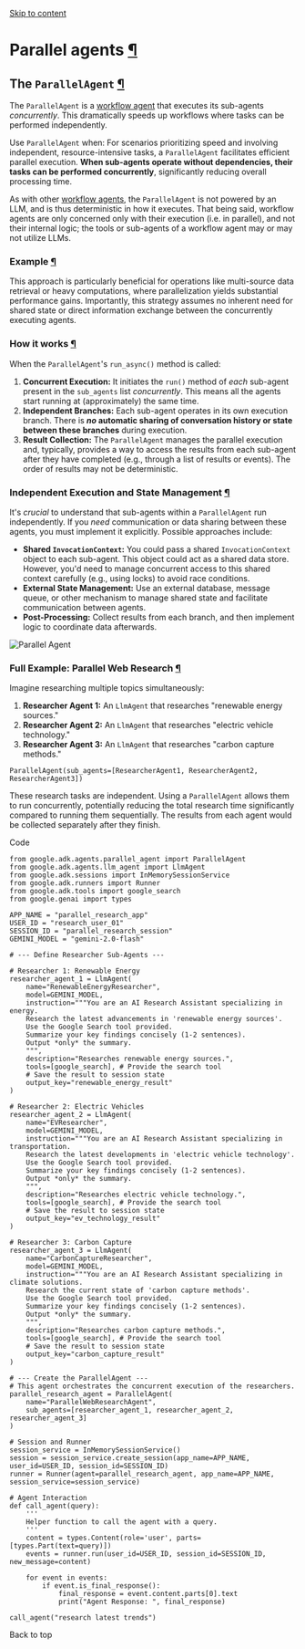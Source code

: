 [Skip to content](https://google.github.io/adk-docs/agents/workflow-agents/parallel-agents/#parallel-agents)

# Parallel agents [¶](https://google.github.io/adk-docs/agents/workflow-agents/parallel-agents/\#parallel-agents "Permanent link")

## The `ParallelAgent` [¶](https://google.github.io/adk-docs/agents/workflow-agents/parallel-agents/\#the-parallelagent "Permanent link")

The `ParallelAgent` is a [workflow agent](https://google.github.io/adk-docs/agents/workflow-agents/) that executes its sub-agents _concurrently_. This dramatically speeds up workflows where tasks can be performed independently.

Use `ParallelAgent` when: For scenarios prioritizing speed and involving independent, resource-intensive tasks, a `ParallelAgent` facilitates efficient parallel execution. **When sub-agents operate without dependencies, their tasks can be performed concurrently**, significantly reducing overall processing time.

As with other [workflow agents](https://google.github.io/adk-docs/agents/workflow-agents/), the `ParallelAgent` is not powered by an LLM, and is thus deterministic in how it executes. That being said, workflow agents are only concerned only with their execution (i.e. in parallel), and not their internal logic; the tools or sub-agents of a workflow agent may or may not utilize LLMs.

### Example [¶](https://google.github.io/adk-docs/agents/workflow-agents/parallel-agents/\#example "Permanent link")

This approach is particularly beneficial for operations like multi-source data retrieval or heavy computations, where parallelization yields substantial performance gains. Importantly, this strategy assumes no inherent need for shared state or direct information exchange between the concurrently executing agents.

### How it works [¶](https://google.github.io/adk-docs/agents/workflow-agents/parallel-agents/\#how-it-works "Permanent link")

When the `ParallelAgent`'s `run_async()` method is called:

1. **Concurrent Execution:** It initiates the `run()` method of _each_ sub-agent present in the `sub_agents` list _concurrently_. This means all the agents start running at (approximately) the same time.
2. **Independent Branches:** Each sub-agent operates in its own execution branch. There is **_no_ automatic sharing of conversation history or state between these branches** during execution.
3. **Result Collection:** The `ParallelAgent` manages the parallel execution and, typically, provides a way to access the results from each sub-agent after they have completed (e.g., through a list of results or events). The order of results may not be deterministic.

### Independent Execution and State Management [¶](https://google.github.io/adk-docs/agents/workflow-agents/parallel-agents/\#independent-execution-and-state-management "Permanent link")

It's _crucial_ to understand that sub-agents within a `ParallelAgent` run independently. If you _need_ communication or data sharing between these agents, you must implement it explicitly. Possible approaches include:

- **Shared `InvocationContext`:** You could pass a shared `InvocationContext` object to each sub-agent. This object could act as a shared data store. However, you'd need to manage concurrent access to this shared context carefully (e.g., using locks) to avoid race conditions.
- **External State Management:** Use an external database, message queue, or other mechanism to manage shared state and facilitate communication between agents.
- **Post-Processing:** Collect results from each branch, and then implement logic to coordinate data afterwards.

![Parallel Agent](https://google.github.io/adk-docs/assets/parallel-agent.png)

### Full Example: Parallel Web Research [¶](https://google.github.io/adk-docs/agents/workflow-agents/parallel-agents/\#full-example-parallel-web-research "Permanent link")

Imagine researching multiple topics simultaneously:

1. **Researcher Agent 1:** An `LlmAgent` that researches "renewable energy sources."
2. **Researcher Agent 2:** An `LlmAgent` that researches "electric vehicle technology."
3. **Researcher Agent 3:** An `LlmAgent` that researches "carbon capture methods."



```md-code__content
ParallelAgent(sub_agents=[ResearcherAgent1, ResearcherAgent2, ResearcherAgent3])

```


These research tasks are independent. Using a `ParallelAgent` allows them to run concurrently, potentially reducing the total research time significantly compared to running them sequentially. The results from each agent would be collected separately after they finish.

Code

```md-code__content
from google.adk.agents.parallel_agent import ParallelAgent
from google.adk.agents.llm_agent import LlmAgent
from google.adk.sessions import InMemorySessionService
from google.adk.runners import Runner
from google.adk.tools import google_search
from google.genai import types

APP_NAME = "parallel_research_app"
USER_ID = "research_user_01"
SESSION_ID = "parallel_research_session"
GEMINI_MODEL = "gemini-2.0-flash"

# --- Define Researcher Sub-Agents ---

# Researcher 1: Renewable Energy
researcher_agent_1 = LlmAgent(
    name="RenewableEnergyResearcher",
    model=GEMINI_MODEL,
    instruction="""You are an AI Research Assistant specializing in energy.
    Research the latest advancements in 'renewable energy sources'.
    Use the Google Search tool provided.
    Summarize your key findings concisely (1-2 sentences).
    Output *only* the summary.
    """,
    description="Researches renewable energy sources.",
    tools=[google_search], # Provide the search tool
    # Save the result to session state
    output_key="renewable_energy_result"
)

# Researcher 2: Electric Vehicles
researcher_agent_2 = LlmAgent(
    name="EVResearcher",
    model=GEMINI_MODEL,
    instruction="""You are an AI Research Assistant specializing in transportation.
    Research the latest developments in 'electric vehicle technology'.
    Use the Google Search tool provided.
    Summarize your key findings concisely (1-2 sentences).
    Output *only* the summary.
    """,
    description="Researches electric vehicle technology.",
    tools=[google_search], # Provide the search tool
    # Save the result to session state
    output_key="ev_technology_result"
)

# Researcher 3: Carbon Capture
researcher_agent_3 = LlmAgent(
    name="CarbonCaptureResearcher",
    model=GEMINI_MODEL,
    instruction="""You are an AI Research Assistant specializing in climate solutions.
    Research the current state of 'carbon capture methods'.
    Use the Google Search tool provided.
    Summarize your key findings concisely (1-2 sentences).
    Output *only* the summary.
    """,
    description="Researches carbon capture methods.",
    tools=[google_search], # Provide the search tool
    # Save the result to session state
    output_key="carbon_capture_result"
)

# --- Create the ParallelAgent ---
# This agent orchestrates the concurrent execution of the researchers.
parallel_research_agent = ParallelAgent(
    name="ParallelWebResearchAgent",
    sub_agents=[researcher_agent_1, researcher_agent_2, researcher_agent_3]
)

# Session and Runner
session_service = InMemorySessionService()
session = session_service.create_session(app_name=APP_NAME, user_id=USER_ID, session_id=SESSION_ID)
runner = Runner(agent=parallel_research_agent, app_name=APP_NAME, session_service=session_service)

# Agent Interaction
def call_agent(query):
    '''
    Helper function to call the agent with a query.
    '''
    content = types.Content(role='user', parts=[types.Part(text=query)])
    events = runner.run(user_id=USER_ID, session_id=SESSION_ID, new_message=content)

    for event in events:
        if event.is_final_response():
            final_response = event.content.parts[0].text
            print("Agent Response: ", final_response)

call_agent("research latest trends")

```

Back to top